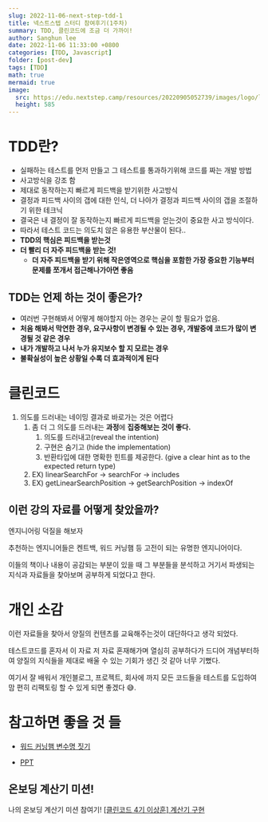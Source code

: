 ```yaml
---
slug: 2022-11-06-next-step-tdd-1
title: 넥스트스텝 스터디 참여후기(1주차)
summary: TDD, 클린코드에 조금 더 가까이!
author: Sanghun lee
date: 2022-11-06 11:33:00 +0800
categories: [TDD, Javascript]
folder: [post-dev]
tags: [TDD]
math: true
mermaid: true
image:
  src: https://edu.nextstep.camp/resources/20220905052739/images/logo/logo_thumnail_white.jpg
  height: 585
---
```


# TDD란?

- 실패하는 테스트를 먼저 만들고 그 테스트를 통과하기위해 코드를 짜는 개발 방법
- 사고방식을 강조 함
- 제대로 동작하는지 빠르게 피드백을 받기위한 사고방식
- 결정과 피드백 사이의 갭에 대한 인식, 더 나아가 결정과 피드백 사이의 갭을 조절하기 위한 테크닉
- 결국은 내 결정이 잘 동작하는지 빠르게 피드백을 얻는것이 중요한 사고 방식이다.
- 따라서 테스트 코드는 의도치 않은 유용한 부산물이 된다..
- **TDD의 핵심은 피드백을 받는것**
- **더 빨리 더 자주 피드백을 받는 것!**
  - **더 자주 피드백을 받기 위해 작은영역으로 핵심을 포함한 가장 중요한 기능부터 문제를 쪼개서 접근해나가아면 좋음**

## TDD는 언제 하는 것이 좋은가?

- 여러번 구현해봐서 어떻게 해야할지 아는 경우는 굳이 할 필요가 없음.
- **처음 해봐서 막연한 경우, 요구사항이 변경될 수 있는 경우, 개발중에 코드가 많이 변경될 것 같은 경우**
- **내가 개발하고 나서 누가 유지보수 할 지 모르는 경우**
- **불확실성이 높은 상황일 수록 더 효과적이게 된다**

# 클린코드

1. 의도를 드러내는 네이밍 결과로 바로가는 것은 어렵다
   1. 좀 더 그 의도를 드러내는 **과정**에 **집중해보는 것이 좋다.**
      1. 의도를 드러내고(reveal the intention)
      2. 구현은 숨기고 (hide the implementation)
      3. 반환타입에 대한 명확한 힌트를 제공한다. (give a clear hint as to the expected return type)
   2. EX) linearSearchFor → searchFor → includes
   3. EX) getLinearSearchPosition → getSearchPosition → indexOf

## 이런 강의 자료를 어떻게 찾았을까?

엔지니어링 덕질을 해보자

추천하는 엔지니어들은 켄트백, 워드 커닝햄 등 고전이 되는 유명한 엔지니어이다.

이들의 책이나 내용이 공감되는 부분이 있을 때 그 부분들을 분석하고 거기서 파생되는 지식과 자료들을 찾아보며 공부하게 되었다고 한다.

# 개인 소감

이런 자료들을 찾아서 양질의 컨텐츠를 교육해주는것이 대단하다고 생각 되었다.

테스트코드를 혼자서 이 자료 저 자료 혼재해가며 열심히 공부하다가 드디어 개념부터하여 양질의 지식들을 제대로 배울 수 있는 기회가 생긴 것 같아 너무 기뻤다.

여기서 잘 배워서 개인블로그, 프로젝트, 회사에 까지 모든 코드들을 테스트를 도입하여 맘 편히 리팩토링 할 수 있게 되면 좋겠다 😅.

# 참고하면 좋을 것 들

- [워드 커닝햄 변수명 짓기](https://wiki.c2.com/?IntentionRevealingNames)

- [PPT](https://docs.google.com/presentation/d/18c4kP9oWbGvKOeX7hd6Tt9FDSWx0NRomdqxQpeUFeto/edit#slide=id.g11a196697e6_0_119)

## 온보딩 계산기 미션!

나의 온보딩 계산기 미션 참여기!
[[클린코드 4기 이상훈] 계산기 구현](https://github.com/next-step/js-calculator/pull/144)
